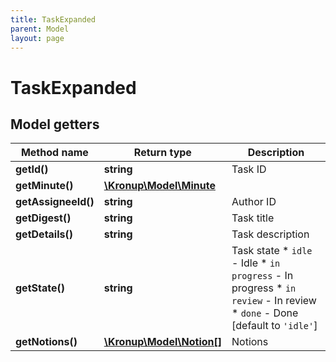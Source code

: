 ```yaml
---
title: TaskExpanded
parent: Model
layout: page
---
```


# TaskExpanded

## Model getters

Method name | Return type | Description
------------ | ------------- | -------------
**getId()** | **string** | Task ID
**getMinute()** | [**\Kronup\Model\Minute**](../Minute) | 
**getAssigneeId()** | **string** | Author ID
**getDigest()** | **string** | Task title
**getDetails()** | **string** | Task description
**getState()** | **string** | Task state    * `idle` - Idle   * `in progress` - In progress   * `in review` - In review   * `done` - Done [default to `'idle'`]
**getNotions()** | [**\Kronup\Model\Notion[]**](../Notion) | Notions

